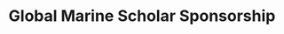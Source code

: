 ---
layout: post
year: 2019
inline: true
title: Global Marine Scholar Sponsorship
where: Korea Marine Pilot Association
---